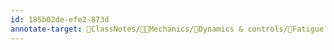 ```yaml
---
id: 185b02de-efe2-873d
annotate-target: 📘ClassNotes/👨‍🔧Mechanics/🏃Dynamics & controls/🦾Fatigue and Facture/补充内容/转换寿命的推导.pdf
---
```

